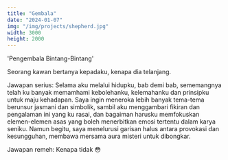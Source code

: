 ```yaml
---
title: "Gembala"
date: "2024-01-07"
img: "/img/projects/shepherd.jpg"
width: 3000
height: 2000
---
```


'Pengembala Bintang-Bintang'

Seorang kawan bertanya kepadaku, kenapa dia telanjang.

Jawapan serius: Selama aku melalui hidupku, bab demi bab, sememangnya telah ku banyak memamhami kebolehanku, kelemahanku dan prinsipku untuk maju kehadapan. Saya ingin meneroka lebih banyak tema-tema berunsur jasmani dan simbolik, sambil aku menggambari fikiran dan pengalaman ini yang ku rasai, dan bagaiman harusku memfokuskan elemen-elemen asas yang boleh menerbitkan emosi tertentu dalam karya seniku. Namun begitu, saya menelurusi garisan halus antara provokasi dan kesungguhan, membawa mersama aura misteri untuk dibongkar.

Jawapan remeh: Kenapa tidak 😳
